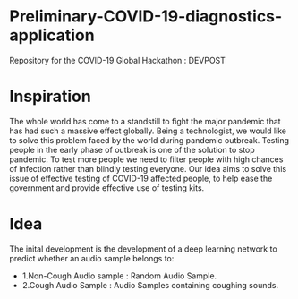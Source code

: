 # Preliminary-COVID-19-diagnostics-application
Repository for the COVID-19 Global Hackathon : DEVPOST

# Inspiration
The whole world has come to a standstill to fight the major pandemic that has had such a massive effect globally. Being a technologist, we would like to solve this problem faced by the world during pandemic outbreak. Testing people in the early phase of outbreak is one of the solution to stop pandemic. To test more people we need to filter people with high chances of infection rather than blindly testing everyone. Our idea aims to solve this issue of effective testing of COVID-19 affected people, to help ease the government and provide effective use of testing kits.

# Idea
The inital development is the development of a deep learning network to predict whether an audio sample belongs to:
*  1.Non-Cough Audio sample : Random Audio Sample.
*  2.Cough Audio Sample : Audio Samples containing coughing sounds.
